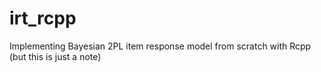 # irt_rcpp
Implementing Bayesian 2PL item response model from scratch with Rcpp (but this is just a note)

